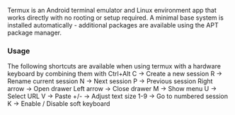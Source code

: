 Termux is an Android terminal emulator and Linux environment app that works directly with no rooting or setup required. A minimal base system is installed automatically - additional packages are available using the APT package manager.

### Usage

The following shortcuts are available when using termux with  a hardware keyboard by combining them with Ctrl+Alt
C -> Create a new session
R -> Rename current session
N -> Next session
P -> Previous session
Right arrow -> Open drawer
Left arrow -> Close drawer 
M -> Show menu
U -> Select URL
V -> Paste
+/- -> Adjust text size
1-9 -> Go to numbered session
K -> Enable / Disable soft keyboard